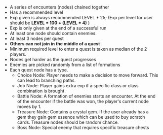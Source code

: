 - A series of encounters  (nodes) chained together
- Has a recommended level
- Exp given is always recommended LEVEL * 25; 
  (Exp per level for user should be **LEVEL * 100 + (LEVEL * 4)**  )
- Exp is only given at the end of a successful run
- At least one node should contain enemies
- At least 3 nodes per quest
- **Others can not join in the middle of a quest**
- Minimum required level to enter a quest is taken as median of the 2 players.
- Nodes get harder as the quest progresses
- Enemies are picked randomly from a list of formations
- Each quest node has a type.
	-  Choice Node: Player needs to make a decision to move forward. This can lead to branching paths.
	-  Job Node: Player gains extra exp if a specific class or class combination is brought
	- Battle Node: A formation of enemies starts an encounter. At the end of the encounter if the battle was won, the player's current node moves by 1.
	- Treasure Node: Contains a crystal gem. If the user already has a gem they gain gem essence which can be used to buy scratch cards. Treasure nodes should be random chance.
	- Boss Node: Special enemy that requires specific treasure chests